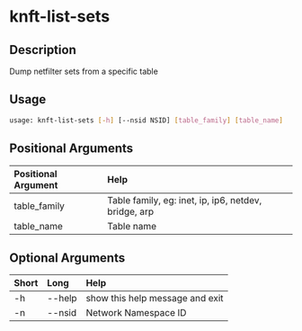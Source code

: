<!-- THIS PART OF THIS FILE IS AUTOGENERATED. DO NOT MODIFY IT. See scripts/generate_docs.sh -->




# knft-list-sets

## Description


Dump netfilter sets from a specific table
## Usage


```bash
usage: knft-list-sets [-h] [--nsid NSID] [table_family] [table_name]

```
## Positional Arguments

|Positional Argument|Help|
| :--- | :--- |
|table_family|Table family, eg: inet, ip, ip6, netdev, bridge, arp|
|table_name|Table name|

## Optional Arguments

|Short|Long|Help|
| :--- | :--- | :--- |
|-h|--help|show this help message and exit|
|-n|--nsid|Network Namespace ID|

<!-- END OF AUTOGENERATED PART. Do not modify this line or the line below, they mark the end of the auto-generated part of the file. If you want to extend the documentation in a way which cannot easily be done by adding to the command help description, write below the following line. -->
<!-- ------------\>8---- ----\>8---- ----\>8------------ -->
